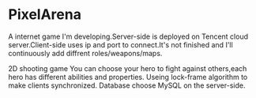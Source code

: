 # PixelArena
A internet game I'm developing.Server-side is deployed on Tencent cloud server.Client-side uses ip and port to connect.It's not finished and I'll continuously add diffrent roles/weapons/maps.

2D shooting game
You can choose your hero to fight against others,each hero has different abilities and properties.
Useing lock-frame algorithm to make clients synchronized. 
Database choose MySQL on the server-side.

